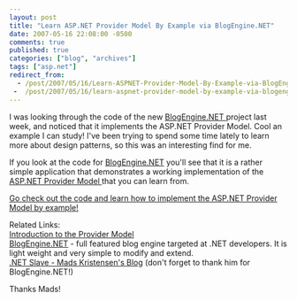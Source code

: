 ```yaml
---
layout: post
title: "Learn ASP.NET Provider Model By Example via BlogEngine.NET"
date: 2007-05-16 22:08:00 -0500
comments: true
published: true
categories: ["blog", "archives"]
tags: ["asp.net"]
redirect_from: 
  - /post/2007/05/16/Learn-ASPNET-Provider-Model-By-Example-via-BlogEngineNET
 -  /post/2007/05/16/learn-aspnet-provider-model-by-example-via-blogenginenet
---
```

<!-- more -->
<p>I was looking through the code of the new <a href="http://codeplex.com/blogengine">BlogEngine.NET </a>project last week, and noticed that it implements the ASP.NET Provider Model. Cool an example I can study! I've been trying to spend some time lately to learn more about design patterns, so this was an interesting find for me.</p>
<p>If you look at the code for <a href="http://codeplex.com/blogengine">BlogEngine.NET</a> you'll see that it is a rather simple application that demonstrates a working implementation of the <a href="http://msdn2.microsoft.com/en-us/library/aa479030.aspx">ASP.NET Provider Model </a>that you can learn from.</p>
<p><a href="http://www.codeplex.com/blogengine/SourceControl/ListDownloadableCommits.aspx">Go check out the code and learn&nbsp;how to implement the ASP.NET Provider Model&nbsp;by example!</a></p>
<p>Related Links:<br /> <a href="http://msdn2.microsoft.com/en-us/library/aa479030.aspx">Introduction to the Provider Model</a><br /> <a href="http://www.codeplex.com/blogengine">BlogEngine.NET</a>&nbsp;- full featured blog engine targeted at .NET developers. It is light weight and very simple to modify and extend.<br /> <a href="http://blog.madskristensen.dk">.NET Slave - Mads Kristensen's Blog</a> (don't forget to thank him for BlogEngine.NET!)</p>
<p>Thanks Mads!</p>
